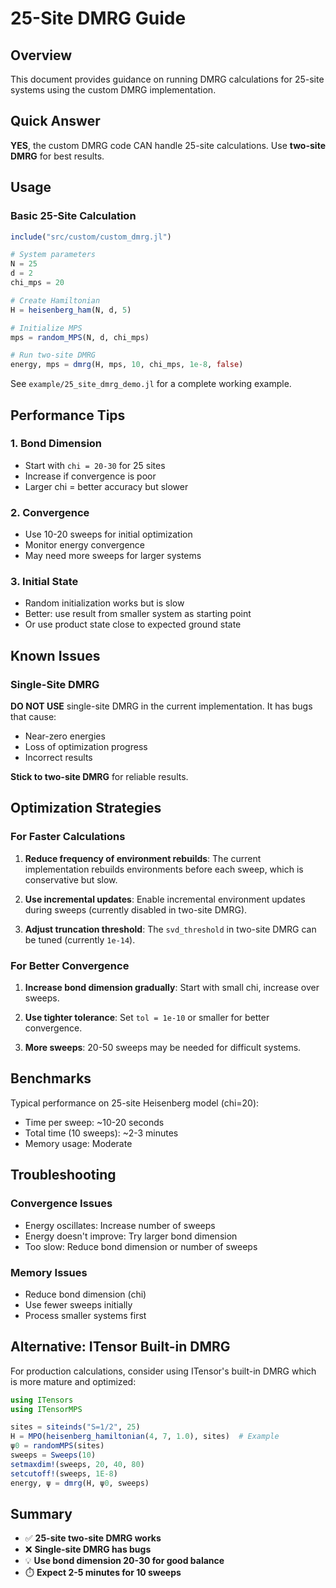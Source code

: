 # 25-Site DMRG Guide

## Overview

This document provides guidance on running DMRG calculations for 25-site systems using the custom DMRG implementation.

## Quick Answer

**YES**, the custom DMRG code CAN handle 25-site calculations. Use **two-site DMRG** for best results.

## Usage

### Basic 25-Site Calculation

```julia
include("src/custom/custom_dmrg.jl")

# System parameters
N = 25
d = 2
chi_mps = 20

# Create Hamiltonian
H = heisenberg_ham(N, d, 5)

# Initialize MPS
mps = random_MPS(N, d, chi_mps)

# Run two-site DMRG
energy, mps = dmrg(H, mps, 10, chi_mps, 1e-8, false)
```

See `example/25_site_dmrg_demo.jl` for a complete working example.

## Performance Tips

### 1. Bond Dimension
- Start with `chi = 20-30` for 25 sites
- Increase if convergence is poor
- Larger chi = better accuracy but slower

### 2. Convergence
- Use 10-20 sweeps for initial optimization
- Monitor energy convergence
- May need more sweeps for larger systems

### 3. Initial State
- Random initialization works but is slow
- Better: use result from smaller system as starting point
- Or use product state close to expected ground state

## Known Issues

### Single-Site DMRG
**DO NOT USE** single-site DMRG in the current implementation. It has bugs that cause:
- Near-zero energies
- Loss of optimization progress
- Incorrect results

**Stick to two-site DMRG** for reliable results.

## Optimization Strategies

### For Faster Calculations

1. **Reduce frequency of environment rebuilds**: The current implementation rebuilds environments before each sweep, which is conservative but slow.

2. **Use incremental updates**: Enable incremental environment updates during sweeps (currently disabled in two-site DMRG).

3. **Adjust truncation threshold**: The `svd_threshold` in two-site DMRG can be tuned (currently `1e-14`).

### For Better Convergence

1. **Increase bond dimension gradually**: Start with small chi, increase over sweeps.

2. **Use tighter tolerance**: Set `tol = 1e-10` or smaller for better convergence.

3. **More sweeps**: 20-50 sweeps may be needed for difficult systems.

## Benchmarks

Typical performance on 25-site Heisenberg model (chi=20):
- Time per sweep: ~10-20 seconds
- Total time (10 sweeps): ~2-3 minutes
- Memory usage: Moderate

## Troubleshooting

### Convergence Issues
- Energy oscillates: Increase number of sweeps
- Energy doesn't improve: Try larger bond dimension
- Too slow: Reduce bond dimension or number of sweeps

### Memory Issues
- Reduce bond dimension (chi)
- Use fewer sweeps initially
- Process smaller systems first

## Alternative: ITensor Built-in DMRG

For production calculations, consider using ITensor's built-in DMRG which is more mature and optimized:

```julia
using ITensors
using ITensorMPS

sites = siteinds("S=1/2", 25)
H = MPO(heisenberg_hamiltonian(4, 7, 1.0), sites)  # Example
ψ0 = randomMPS(sites)
sweeps = Sweeps(10)
setmaxdim!(sweeps, 20, 40, 80)
setcutoff!(sweeps, 1E-8)
energy, ψ = dmrg(H, ψ0, sweeps)
```

## Summary

- ✅ **25-site two-site DMRG works**
- ❌ **Single-site DMRG has bugs**  
- 💡 **Use bond dimension 20-30 for good balance**
- ⏱️ **Expect 2-5 minutes for 10 sweeps**
